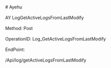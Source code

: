 <br>#     Ayehu</br>
<br>AY LogGetActiveLogsFromLastModify</br>
<br>Method: Post</br>
<br>OperationID: Log_GetActiveLogsFromLastModify</br>
<br>EndPoint:</br>
<br>/Api/log/getActiveLogsFromLastModify</br>
